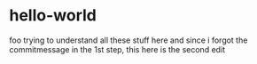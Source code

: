 # hello-world
foo
trying to understand all these stuff here
and since i forgot the commitmessage in the 1st step, this here is the second edit

